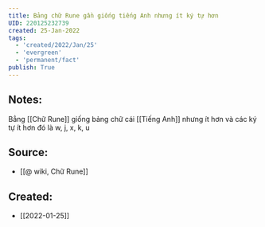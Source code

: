 ```yaml
---
title: Bảng chữ Rune gần giống tiếng Anh nhưng ít ký tự hơn
UID: 220125232739
created: 25-Jan-2022
tags:
  - 'created/2022/Jan/25'
  - 'evergreen'
  - 'permanent/fact'
publish: True
---
```

## Notes:
Bẳng [[Chữ Rune]] giống bảng chữ cái [[Tiếng Anh]] nhưng ít hơn và các ký tự ít hơn đó là w, j, x, k, u

## Source:
- [[@ wiki, Chữ Rune]]


## Created:
- [[2022-01-25]]
